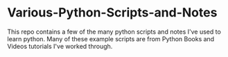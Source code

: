 # Various-Python-Scripts-and-Notes
This repo contains a few of the many python scripts and notes I've used to learn python. 
Many of these example scripts are from Python Books and Videos tutorials I've worked through. 
